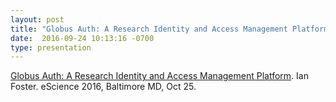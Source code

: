 ```yaml
---
layout: post
title: "Globus Auth: A Research Identity and Access Management Platform. Ian Foster. eScience 2016, Baltimore MD, Oct 25."
date:  2016-09-24 10:13:16 -0700
type: presentation
---
```

[Globus Auth: A Research Identity and Access Management Platform](https://www.globus.org/sites/default/files/GlobusAuth.pdf). Ian Foster. eScience 2016, Baltimore MD, Oct 25.
